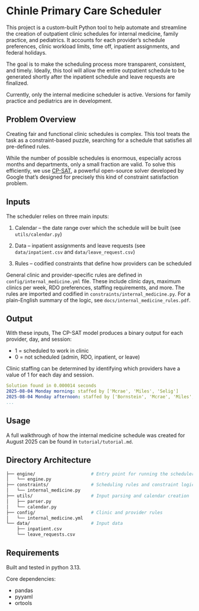 # Chinle Primary Care Scheduler 
This project is a custom-built Python tool to help automate and streamline the creation of outpatient clinic schedules for internal medicine, family practice, and pediatrics. It accounts for each provider’s schedule preferences, clinic workload limits, time off, inpatient assignments, and federal holidays.

The goal is to make the scheduling process more transparent, consistent, and timely. Ideally, this tool will allow the entire outpatient schedule to be generated shortly after the inpatient schedule and leave requests are finalized.

Currently, only the internal medicine scheduler is active. Versions for family practice and pediatrics are in development.

## Problem Overview
Creating fair and functional clinic schedules is complex. This tool treats the task as a constraint-based puzzle, searching for a schedule that satisfies all pre-defined rules.

While the number of possible schedules is enormous, especially across months and departments, only a small fraction are valid. To solve this efficiently, we use [CP-SAT](https://developers.google.com/optimization/cp), a powerful open-source solver developed by Google that’s designed for precisely this kind of constraint satisfaction problem.

## Inputs 
The scheduler relies on three main inputs:

1. Calendar – the date range over which the schedule will be built (see `utils/calendar.py`)

2. Data – inpatient assignments and leave requests (see `data/inpatient.csv` and `data/leave_request.csv`)

3. Rules – codified constraints that define how providers can be scheduled

General clinic and provider-specific rules are defined in `config/internal_medicine.yml` file. These include clinic days, maximum clinics per week, RDO preferences, staffing requirements, and more. The rules are imported and codified in `constraints/internal_medicine.py`. For a plain-English summary of the logic, see `docs/internal_medicine_rules.pdf`. 

## Output

With these inputs, The CP-SAT model produces a binary output for each provider, day, and session:

- 1 = scheduled to work in clinic
- 0 = not scheduled (admin, RDO, inpatient, or leave) 

Clinic staffing can be determined by identifying which providers have a value of 1 for each day and session.

```yaml
Solution found in 0.000014 seconds
2025-08-04 Monday morning: staffed by ['Mcrae', 'Miles', 'Selig']
2025-08-04 Monday afternoon: staffed by ['Bornstein', 'Mcrae', 'Miles', 'Selig']
...
```

## Usage

A full walkthrough of how the internal medicine schedule was created for August 2025 can be found in `tutorial/tutorial.md`.

## Directory Architecture

```bash
├── engine/                     # Entry point for running the scheduler
│   └── engine.py
├── constraints/                # Scheduling rules and constraint logic
│   └── internal_medicine.py
├── utils/                      # Input parsing and calendar creation
│   ├── parser.py
│   └── calendar.py
├── config/                     # Clinic and provider rules 
│   └── internal_medicine.yml
└── data/                       # Input data
    ├── inpatient.csv
    └── leave_requests.csv 
```

## Requirements

Built and tested in python 3.13.

Core dependencies: 
- pandas
- pyyaml
- ortools

